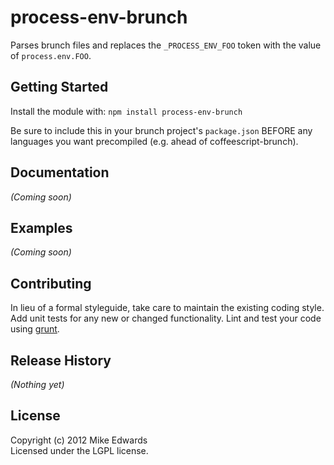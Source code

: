 # process-env-brunch

Parses brunch files and replaces the ```_PROCESS_ENV_FOO``` token with the value of ```process.env.FOO```.

## Getting Started
Install the module with: `npm install process-env-brunch`

Be sure to include this in your brunch project's ```package.json``` BEFORE any languages you want precompiled (e.g. ahead of coffeescript-brunch).

## Documentation
_(Coming soon)_

## Examples
_(Coming soon)_

## Contributing
In lieu of a formal styleguide, take care to maintain the existing coding style. Add unit tests for any new or changed functionality. Lint and test your code using [grunt](https://github.com/gruntjs/grunt).

## Release History
_(Nothing yet)_

## License
Copyright (c) 2012 Mike Edwards  
Licensed under the LGPL license.
